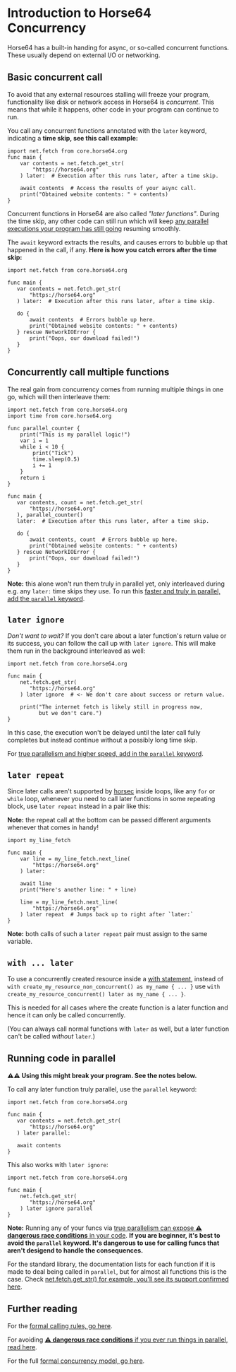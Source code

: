 
<!-- For license of this file, see LICENSE.md in the base dir. -->

Introduction to Horse64 Concurrency
===================================

Horse64 has a built-in handing for async, or so-called concurrent
functions. These usually depend on external I/O or networking.


Basic concurrent call
---------------------

To avoid that any external resources stalling will freeze your
program, functionality like disk or network access in Horse64 is
*concurrent*. This means that while it happens, other code
in your program can continue to run.

You call any concurrent functions annotated with the `later`
keyword, indicating a **time skip, see this call example:**

  ```Horse64
  import net.fetch from core.horse64.org
  func main {
      var contents = net.fetch.get_str(
          "https://horse64.org"
      ) later:  # Execution after this runs later, after a time skip.

      await contents  # Access the results of your async call.
      print("Obtained website contents: " + contents)
  }
  ```

Concurrent functions in Horse64 are also called *"later functions"*.
During the time skip, any other code can still run which will keep
[any parallel executions your program has still going](
#running-code-in-parallel) resuming smoothly.

The `await` keyword extracts the results, and causes errors
to bubble up that happened in the call, if any.
**Here is how you catch errors after the time skip:**

  ```Horse64
  import net.fetch from core.horse64.org

  func main {
     var contents = net.fetch.get_str(
         "https://horse64.org"
     ) later:  # Execution after this runs later, after a time skip.

     do {
         await contents  # Errors bubble up here.
         print("Obtained website contents: " + contents)
     } rescue NetworkIOError {
         print("Oops, our download failed!")
     }
  }
  ```


Concurrently call multiple functions
------------------------------------

The real gain from concurrency comes from running multiple
things in one go, which will then interleave them:

  ```Horse64
  import net.fetch from core.horse64.org
  import time from core.horse64.org

  func parallel_counter {
      print("This is my parallel logic!")
      var i = 1
      while i < 10 {
          print("Tick")
          time.sleep(0.5)
          i += 1
      }
      return i
  }

  func main {
     var contents, count = net.fetch.get_str(
         "https://horse64.org"
     ), parallel_counter()
     later:  # Execution after this runs later, after a time skip.

     do {
         await contents, count  # Errors bubble up here.
         print("Obtained website contents: " + contents)
     } rescue NetworkIOError {
         print("Oops, our download failed!")
     }
  }
  ```

**Note:** this alone won't run them truly in parallel yet,
only interleaved during e.g. any `later:` time skips
they use. To run this [faster and truly in parallel, add the
`parallel` keyword](#running-code-in-parallel).


`later ignore`
--------------

*Don't want to wait?* If you don't care about a later
function's return value or its success, you can follow
the call up with `later ignore`. This will make
them run in the background interleaved as well:

  ```Horse64
  import net.fetch from core.horse64.org

  func main {
      net.fetch.get_str(
         "https://horse64.org"
      ) later ignore  # <- We don't care about success or return value.

      print("The internet fetch is likely still in progress now,
            but we don't care.")
  }
  ```

In this case, the execution won't be delayed until the
later call fully completes but instead continue without
a possibly long time skip.

For [true parallelism and higher speed, add in
the `parallel` keyword](#running-code-in-parallel).


`later repeat`
--------------

Since later calls aren't supported by [horsec](/docs/Resources.md#horsec)
inside loops, like any `for` or `while` loop, whenever you need to
call later functions in some repeating block,
use `later repeat` instead in a pair like this:

**Note:** the repeat call at the bottom can be
passed different arguments whenever that comes in handy!

  ```Horse64
  import my_line_fetch

  func main {
      var line = my_line_fetch.next_line(
          "https://horse64.org"
      ) later:

      await line
      print("Here's another line: " + line)

      line = my_line_fetch.next_line(
          "https://horse64.org"
      ) later repeat  # Jumps back up to right after `later:`
  }
  ```

**Note:** both calls of such a `later repeat` pair must
assign to the same variable.


`with ... later`
----------------

To use a concurrently created resource inside a [with statement](
/docs/Error%20Handling.md#with-statement), instead of
`with create_my_resource_non_concurrent() as my_name { ... }`
use `with create_my_resource_concurrent() later as my_name { ... }`.

This is needed for all cases where the create function
is a later function and hence it can only be called concurrently.

(You can always call normal functions with `later` as well,
but a later function can't be called *without* `later`.)


Running code in parallel
------------------------

**⚠️⚠️ Using this might break your program. See the notes below.**

To call any later function truly parallel, use the `parallel`
keyword:

  ```Horse64
  import net.fetch from core.horse64.org

  func main {
     var contents = net.fetch.get_str(
         "https://horse64.org"
     ) later parallel:

     await contents
  }
  ```

This also works with `later ignore`:

  ```Horse64
  import net.fetch from core.horse64.org

  func main {
      net.fetch.get_str(
         "https://horse64.org"
      ) later ignore parallel
  }
  ```

**Note:** Running any of your funcs via [true parallelism
can expose **⚠️ dangerous race conditions** in your code](
/docs/Language%20Specs/Concurrency%20Model.md#avoiding-race-conditions).
**If you are beginner, it's best to avoid the `parallel`
keyword. It's dangerous to use for calling funcs that aren't
desigend to handle the consequences.**

For the standard library, the documentation lists for
each function if it is made to deal being called in `parallel`,
but for almost all functions this is the case.
Check [net.fetch.get_str() for example, you'll see its
support confirmed here](/docs/FIXME).


Further reading
---------------

For the [formal calling rules, go here](
/docs/Language%20Specs/Concurrency%20Model.md#formal-rules-for-later-funcs).

For avoiding [**⚠️ dangerous race conditions** if you ever
run things in parallel, read here](
/docs/Language%20Specs/Concurrency%20Model.md#avoiding-race-conditions).

For the full [formal concurrency model, go here](
/docs/Language%20Specs/Concurrency%20Model.md).

